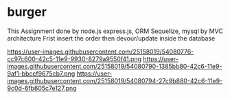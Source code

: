 # burger
This Assignment done by node.js express.js, ORM Sequelize, mysql by MVC architecture
Frist insert the order then devour/update inside the database

https://user-images.githubusercontent.com/25158019/54080776-cc97c600-42c5-11e9-9930-8279a9550f41.png
https://user-images.githubusercontent.com/25158019/54080790-1385bb80-42c6-11e9-9af1-bbccf9675cb7.png
https://user-images.githubusercontent.com/25158019/54080794-27c9b880-42c6-11e9-9c0d-6fb605c7e127.png
